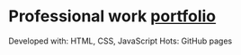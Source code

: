 # Professional work <a href="https://midnightroam.github.io/work_portfolio/">portfolio</a></b>
Developed with: HTML, CSS, JavaScript
Hots: GitHub pages
